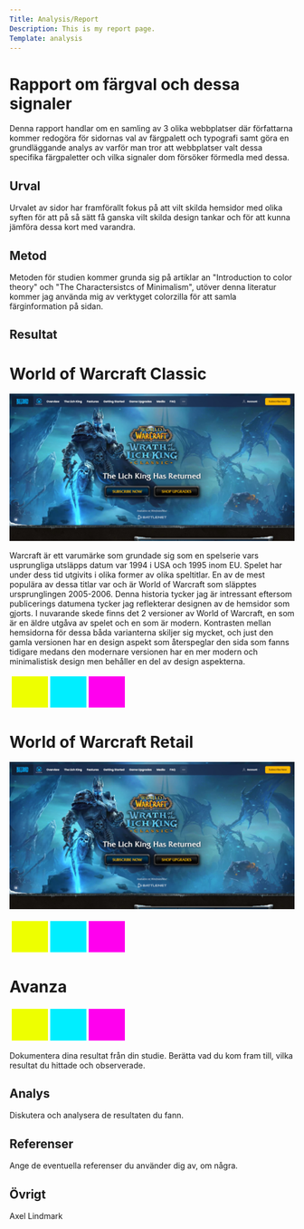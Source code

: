 ```yaml
---
Title: Analysis/Report
Description: This is my report page.
Template: analysis
---
```


Rapport om färgval och dessa signaler
=======================

Denna rapport handlar om en samling av 3 olika webbplatser där författarna kommer redogöra för sidornas val av färgpalett och typografi samt göra en grundläggande analys av varför man tror att webbplatser valt dessa specifika färgpaletter och vilka signaler dom försöker förmedla med dessa.

Urval
-----------------------

Urvalet av sidor har framförallt fokus på att vilt skilda hemsidor med olika syften för att på så sätt få ganska vilt skilda design tankar och för att kunna jämföra dessa kort med varandra.

Metod
-----------------------

Metoden för studien kommer grunda sig på artiklar an "Introduction to color theory" och "The Charactersistcs of Minimalism", utöver denna literatur kommer jag använda mig av verktyget colorzilla för att samla färginformation på sidan.

Resultat
-----------------------

<h1>World of Warcraft Classic</h1>
<img src="../../assets/img/wow.jpg"/>

Warcraft är ett varumärke som grundade sig som en spelserie vars usprungliga utsläpps datum var 1994 i USA och 1995 inom EU. Spelet har under dess tid utgivits i olika former av olika speltitlar. En av de mest populära av dessa titlar var och är World of Warcraft som släpptes ursprunglingen 2005-2006. Denna historia tycker jag är intressant eftersom publicerings datumena tycker jag reflekterar designen av de hemsidor som gjorts. I nuvarande skede finns det 2 versioner av World of Warcraft, en som är en äldre utgåva av spelet och en som är modern. Kontrasten mellan hemsidorna för dessa båda varianterna skiljer sig mycket, och just den gamla versionen har en design aspekt som återspeglar den sida som fanns tidigare medans den modernare versionen har en mer modern och minimalistisk design men behåller en del av design aspekterna.

<table style="border-spacing: 4px; border-collapse: separate">
<tr>
<td style="height: 50px; width: 50px; background-color: #ef0">
<td style="height: 50px; width: 50px; background-color: #0ef">
<td style="height: 50px; width: 50px; background-color: #f0e">
</tr>
</table>

<h1>World of Warcraft Retail</h1>
<img src="../../assets/img/wow.jpg"/>

<table style="border-spacing: 4px; border-collapse: separate">
<tr>
<td style="height: 50px; width: 50px; background-color: #ef0">
<td style="height: 50px; width: 50px; background-color: #0ef">
<td style="height: 50px; width: 50px; background-color: #f0e">
</tr>
</table>

<h1>Avanza</h1>

<table style="border-spacing: 4px; border-collapse: separate">
<tr>
<td style="height: 50px; width: 50px; background-color: #ef0">
<td style="height: 50px; width: 50px; background-color: #0ef">
<td style="height: 50px; width: 50px; background-color: #f0e">
</tr>
</table>

Dokumentera dina resultat från din studie. Berätta vad du kom fram till, vilka resultat du hittade och observerade.

Analys
-----------------------

Diskutera och analysera de resultaten du fann.

Referenser
-----------------------

Ange de eventuella referenser du använder dig av, om några.

Övrigt
-----------------------

Axel Lindmark